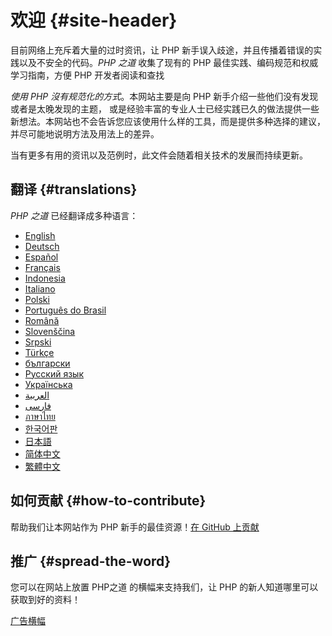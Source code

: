 # 欢迎 {#site-header}

目前网络上充斥着大量的过时资讯，让 PHP 新手误入歧途，并且传播着错误的实践以及不安全的代码。_PHP 之道_ 收集了现有的 PHP 最佳实践、编码规范和权威学习指南，方便 PHP 开发者阅读和查找

_使用 PHP 沒有规范化的方式_。本网站主要是向 PHP 新手介绍一些他们没有发现或者是太晚发现的主题， 或是经验丰富的专业人士已经实践已久的做法提供一些新想法。本网站也不会告诉您应该使用什么样的工具，而是提供多种选择的建议，并尽可能地说明方法及用法上的差异。

当有更多有用的资讯以及范例时，此文件会随着相关技术的发展而持续更新。

## 翻译 {#translations}

_PHP 之道_ 已经翻译成多种语言：

* [English](http://www.phptherightway.com)
* [Deutsch](http://rwetzlmayr.github.io/php-the-right-way)
* [Español](http://phpdevenezuela.github.io/php-the-right-way)
* [Français](http://eilgin.github.io/php-the-right-way/)
* [Indonesia](http://id.phptherightway.com)
* [Italiano](http://it.phptherightway.com)
* [Polski](http://pl.phptherightway.com)
* [Português do Brasil](http://br.phptherightway.com)
* [Română](https://bgui.github.io/php-the-right-way/)
* [Slovenščina](http://sl.phptherightway.com)
* [Srpski](http://phpsrbija.github.io/php-the-right-way/)
* [Türkçe](http://hkulekci.github.io/php-the-right-way/)
* [български](http://bg.phptherightway.com)
* [Русский язык](http://getjump.github.io/ru-php-the-right-way)
* [Українська](http://iflista.github.com/php-the-right-way)
* [العربية](https://adaroobi.github.io/php-the-right-way/)
* [فارسى](http://novid.github.io/php-the-right-way/)
* [ภาษาไทย](https://apzentral.github.io/php-the-right-way/)
* [한국어판](http://modernpug.github.io/php-the-right-way)
* [日本語](http://ja.phptherightway.com)
* [简体中文](http://laravel-china.github.io/php-the-right-way/)
* [繁體中文](http://laravel-taiwan.github.io/php-the-right-way)

## 如何贡献 {#how-to-contribute}

帮助我们让本网站作为 PHP 新手的最佳资源！[在 GitHub 上贡献][1]

## 推广 {#spread-the-word}

您可以在网站上放置 PHP之道 的横幅来支持我们，让 PHP 的新人知道哪里可以获取到好的资料！

[广告横幅][2]

[1]: https://github.com/laravel-china/php-the-right-way/
[2]: /php-the-right-way/banners.html
